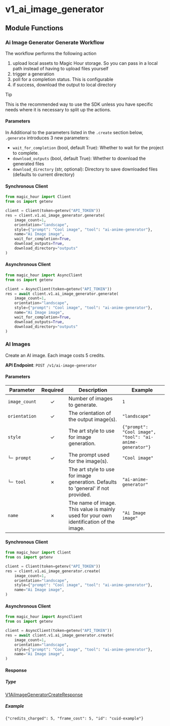 # v1_ai_image_generator

## Module Functions

<!-- CUSTOM DOCS START -->

### Ai Image Generator Generate Workflow <a name="generate"></a>

The workflow performs the following action

1. upload local assets to Magic Hour storage. So you can pass in a local path instead of having to upload files yourself
2. trigger a generation
3. poll for a completion status. This is configurable
4. if success, download the output to local directory

> [!TIP]
> This is the recommended way to use the SDK unless you have specific needs where it is necessary to split up the actions.

#### Parameters

In Additional to the parameters listed in the `.create` section below, `.generate` introduces 3 new parameters:

- `wait_for_completion` (bool, default True): Whether to wait for the project to complete.
- `download_outputs` (bool, default True): Whether to download the generated files
- `download_directory` (str, optional): Directory to save downloaded files (defaults to current directory)

#### Synchronous Client

```python
from magic_hour import Client
from os import getenv

client = Client(token=getenv("API_TOKEN"))
res = client.v1.ai_image_generator.generate(
    image_count=1,
    orientation="landscape",
    style={"prompt": "Cool image", "tool": "ai-anime-generator"},
    name="Ai Image image",
    wait_for_completion=True,
    download_outputs=True,
    download_directory="outputs"
)
```

#### Asynchronous Client

```python
from magic_hour import AsyncClient
from os import getenv

client = AsyncClient(token=getenv("API_TOKEN"))
res = await client.v1.ai_image_generator.generate(
    image_count=1,
    orientation="landscape",
    style={"prompt": "Cool image", "tool": "ai-anime-generator"},
    name="Ai Image image",
    wait_for_completion=True,
    download_outputs=True,
    download_directory="outputs"
)
```

<!-- CUSTOM DOCS END -->

### AI Images <a name="create"></a>

Create an AI image. Each image costs 5 credits.

**API Endpoint**: `POST /v1/ai-image-generator`

#### Parameters

| Parameter | Required | Description | Example |
|-----------|:--------:|-------------|--------|
| `image_count` | ✓ | Number of images to generate. | `1` |
| `orientation` | ✓ | The orientation of the output image(s). | `"landscape"` |
| `style` | ✓ | The art style to use for image generation. | `{"prompt": "Cool image", "tool": "ai-anime-generator"}` |
| `└─ prompt` | ✓ | The prompt used for the image(s). | `"Cool image"` |
| `└─ tool` | ✗ | The art style to use for image generation. Defaults to 'general' if not provided. | `"ai-anime-generator"` |
| `name` | ✗ | The name of image. This value is mainly used for your own identification of the image. | `"Ai Image image"` |

#### Synchronous Client

```python
from magic_hour import Client
from os import getenv

client = Client(token=getenv("API_TOKEN"))
res = client.v1.ai_image_generator.create(
    image_count=1,
    orientation="landscape",
    style={"prompt": "Cool image", "tool": "ai-anime-generator"},
    name="Ai Image image",
)

```

#### Asynchronous Client

```python
from magic_hour import AsyncClient
from os import getenv

client = AsyncClient(token=getenv("API_TOKEN"))
res = await client.v1.ai_image_generator.create(
    image_count=1,
    orientation="landscape",
    style={"prompt": "Cool image", "tool": "ai-anime-generator"},
    name="Ai Image image",
)

```

#### Response

##### Type
[V1AiImageGeneratorCreateResponse](/magic_hour/types/models/v1_ai_image_generator_create_response.py)

##### Example
`{"credits_charged": 5, "frame_cost": 5, "id": "cuid-example"}`

